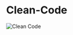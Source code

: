 # Clean-Code

![Clean Code](https://user-images.githubusercontent.com/38769669/101268147-e34ba500-3757-11eb-9138-10a82c0322bf.png)
